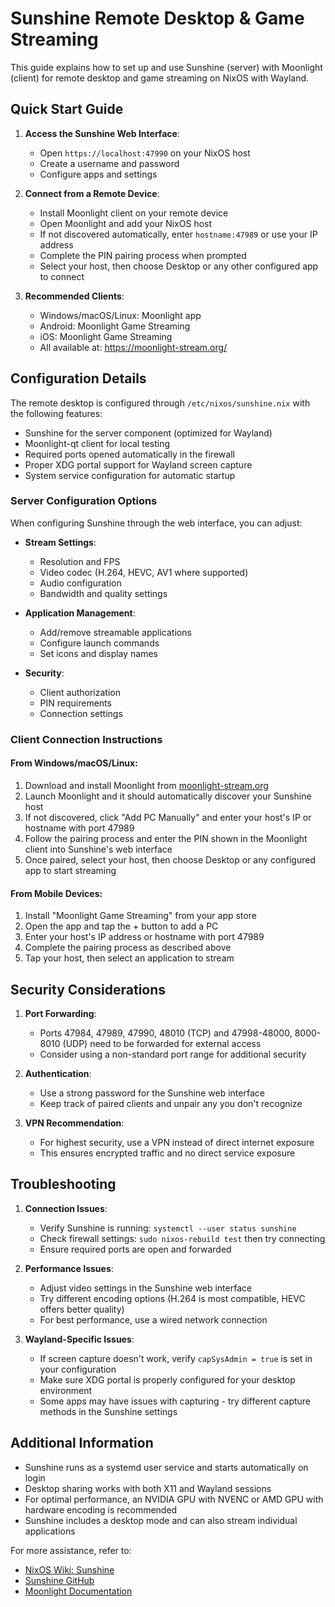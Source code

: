# Sunshine Remote Desktop & Game Streaming

This guide explains how to set up and use Sunshine (server) with Moonlight (client) for remote desktop and game streaming on NixOS with Wayland.

## Quick Start Guide

1. **Access the Sunshine Web Interface**:
   - Open `https://localhost:47990` on your NixOS host
   - Create a username and password
   - Configure apps and settings

2. **Connect from a Remote Device**:
   - Install Moonlight client on your remote device
   - Open Moonlight and add your NixOS host
   - If not discovered automatically, enter `hostname:47989` or use your IP address
   - Complete the PIN pairing process when prompted
   - Select your host, then choose Desktop or any other configured app to connect

3. **Recommended Clients**:
   - Windows/macOS/Linux: Moonlight app
   - Android: Moonlight Game Streaming
   - iOS: Moonlight Game Streaming
   - All available at: https://moonlight-stream.org/

## Configuration Details

The remote desktop is configured through `/etc/nixos/sunshine.nix` with the following features:
- Sunshine for the server component (optimized for Wayland)
- Moonlight-qt client for local testing
- Required ports opened automatically in the firewall
- Proper XDG portal support for Wayland screen capture
- System service configuration for automatic startup

### Server Configuration Options

When configuring Sunshine through the web interface, you can adjust:

- **Stream Settings**:
  - Resolution and FPS
  - Video codec (H.264, HEVC, AV1 where supported)
  - Audio configuration
  - Bandwidth and quality settings

- **Application Management**:
  - Add/remove streamable applications
  - Configure launch commands
  - Set icons and display names

- **Security**:
  - Client authorization
  - PIN requirements
  - Connection settings

### Client Connection Instructions

#### From Windows/macOS/Linux:
1. Download and install Moonlight from [moonlight-stream.org](https://moonlight-stream.org/)
2. Launch Moonlight and it should automatically discover your Sunshine host
3. If not discovered, click "Add PC Manually" and enter your host's IP or hostname with port 47989
4. Follow the pairing process and enter the PIN shown in the Moonlight client into Sunshine's web interface
5. Once paired, select your host, then choose Desktop or any configured app to start streaming

#### From Mobile Devices:
1. Install "Moonlight Game Streaming" from your app store
2. Open the app and tap the + button to add a PC
3. Enter your host's IP address or hostname with port 47989
4. Complete the pairing process as described above
5. Tap your host, then select an application to stream

## Security Considerations

1. **Port Forwarding**:
   - Ports 47984, 47989, 47990, 48010 (TCP) and 47998-48000, 8000-8010 (UDP) need to be forwarded for external access
   - Consider using a non-standard port range for additional security

2. **Authentication**:
   - Use a strong password for the Sunshine web interface
   - Keep track of paired clients and unpair any you don't recognize

3. **VPN Recommendation**:
   - For highest security, use a VPN instead of direct internet exposure
   - This ensures encrypted traffic and no direct service exposure

## Troubleshooting

1. **Connection Issues**:
   - Verify Sunshine is running: `systemctl --user status sunshine`
   - Check firewall settings: `sudo nixos-rebuild test` then try connecting
   - Ensure required ports are open and forwarded

2. **Performance Issues**:
   - Adjust video settings in the Sunshine web interface
   - Try different encoding options (H.264 is most compatible, HEVC offers better quality)
   - For best performance, use a wired network connection

3. **Wayland-Specific Issues**:
   - If screen capture doesn't work, verify `capSysAdmin = true` is set in your configuration
   - Make sure XDG portal is properly configured for your desktop environment
   - Some apps may have issues with capturing - try different capture methods in the Sunshine settings

## Additional Information

- Sunshine runs as a systemd user service and starts automatically on login
- Desktop sharing works with both X11 and Wayland sessions
- For optimal performance, an NVIDIA GPU with NVENC or AMD GPU with hardware encoding is recommended
- Sunshine includes a desktop mode and can also stream individual applications

For more assistance, refer to:
- [NixOS Wiki: Sunshine](https://nixos.wiki/wiki/Sunshine)
- [Sunshine GitHub](https://github.com/LizardByte/Sunshine)
- [Moonlight Documentation](https://github.com/moonlight-stream/moonlight-docs/wiki)